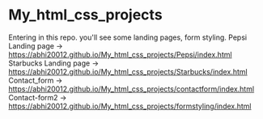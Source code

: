 # My_html_css_projects
Entering in this repo. you'll see some landing pages, form styling.
Pepsi Landing page -> https://abhi20012.github.io/My_html_css_projects/Pepsi/index.html </br>
Starbucks Landing page -> https://abhi20012.github.io/My_html_css_projects/Starbucks/index.html </br>
Contact_form -> https://abhi20012.github.io/My_html_css_projects/contactform/index.html </br>
Contact-form2 -> https://abhi20012.github.io/My_html_css_projects/formstyling/index.html
